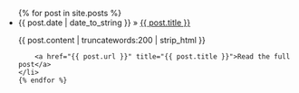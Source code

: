 <ul class="posts">
	{% for post in site.posts %}
	<li>
		<span>{{ post.date | date_to_string }}</span> » <a href="{{ post.url }}" title="{{ post.title }}">{{ post.title }}</a>
		<p>{{ post.content | truncatewords:200 | strip_html }}</p>

		<a href="{{ post.url }}" title="{{ post.title }}">Read the full post</a>
	</li>
	{% endfor %}
</ul>
